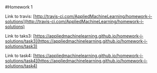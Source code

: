 #Homework 1

Link to travis: [http://travis-ci.com/AppliedMachineLearning/homework-i-solutions](http://travis-ci.com/AppliedMachineLearning/homework-i-solutions)


Link to taks3: [https://appliedmachinelearning.github.io/homework-i-solutions/task3](https://appliedmachinelearning.github.io/homework-i-solutions/task3)

Link to task4: [https://appliedmachinelearning.github.io/homework-i-solutions/task4](https://appliedmachinelearning.github.io/homework-i-solutions/task4)
